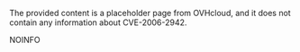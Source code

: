 The provided content is a placeholder page from OVHcloud, and it does not contain any information about CVE-2006-2942.

NOINFO